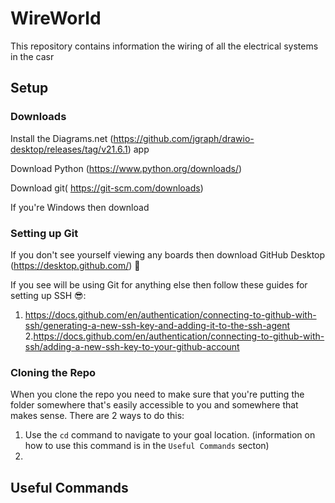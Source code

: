 # WireWorld
This repository contains information the wiring of all the electrical systems in the casr


## Setup
### Downloads
Install the Diagrams.net (https://github.com/jgraph/drawio-desktop/releases/tag/v21.6.1) app

Download Python (https://www.python.org/downloads/)

Download git( https://git-scm.com/downloads)

If you're Windows then download

### Setting up Git
If you don't see yourself viewing any boards then download GitHub Desktop (https://desktop.github.com/) :vomiting_face:

If you see will be using Git for anything else then follow these guides for setting up SSH :sunglasses::
1. https://docs.github.com/en/authentication/connecting-to-github-with-ssh/generating-a-new-ssh-key-and-adding-it-to-the-ssh-agent
2.https://docs.github.com/en/authentication/connecting-to-github-with-ssh/adding-a-new-ssh-key-to-your-github-account

### Cloning the Repo
When you clone the repo you need to make sure that you're putting the folder somewhere that's easily accessible to you and somewhere that makes sense.
There are 2 ways to do this:
1. Use the ```cd``` command to navigate to your goal location. (information on how to use this command is in the ``Useful Commands`` secton)
2. 

## Useful Commands





